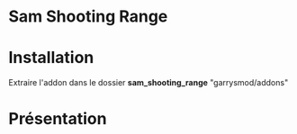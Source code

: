 # Sam Shooting Range

# Installation
Extraire l'addon dans le dossier **sam_shooting_range** "garrysmod/addons"

# Présentation
